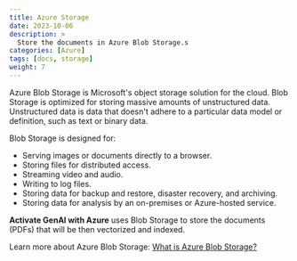 ```yaml
---
title: Azure Storage
date: 2023-10-06
description: >
  Store the documents in Azure Blob Storage.s
categories: [Azure]
tags: [docs, storage]
weight: 7
---
```


Azure Blob Storage is Microsoft's object storage solution for the cloud. Blob Storage is optimized for storing massive amounts of unstructured data. Unstructured data is data that doesn't adhere to a particular data model or definition, such as text or binary data.

Blob Storage is designed for:

* Serving images or documents directly to a browser.
* Storing files for distributed access.
* Streaming video and audio.
* Writing to log files.
* Storing data for backup and restore, disaster recovery, and archiving.
* Storing data for analysis by an on-premises or Azure-hosted service.

**Activate GenAI with Azure** uses Blob Storage to store the documents (PDFs) that will be then vectorized and indexed. 

Learn more about Azure Blob Storage: [What is Azure Blob Storage?](https://learn.microsoft.com/en-us/azure/storage/blobs/storage-blobs-overview)